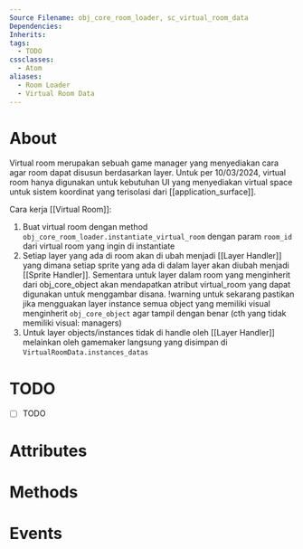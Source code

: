 ```yaml
---
Source Filename: obj_core_room_loader, sc_virtual_room_data
Dependencies: 
Inherits: 
tags:
  - TODO
cssclasses:
  - Atom
aliases:
  - Room Loader
  - Virtual Room Data
---
```

# About
Virtual room merupakan sebuah game manager yang menyediakan cara agar room dapat disusun berdasarkan layer. Untuk per 10/03/2024, virtual room hanya digunakan untuk kebutuhan UI yang menyediakan virtual space untuk sistem koordinat yang terisolasi dari [[application_surface]]. 

Cara kerja [[Virtual Room]]:
1. Buat virtual room dengan method `obj_core_room_loader.instantiate_virtual_room` dengan param `room_id` dari virtual room yang ingin di instantiate
2. Setiap layer yang ada di room akan di ubah menjadi [[Layer Handler]] yang dimana setiap sprite yang ada di dalam layer akan diubah menjadi [[Sprite Handler]]. Sementara untuk layer dalam room yang menginherit dari obj_core_object akan mendapatkan atribut virtual_room yang dapat digunakan untuk menggambar disana. !warning untuk sekarang pastikan jika mengguakan layer instance semua object yang memiliki visual menginherit `obj_core_object` agar tampil dengan benar (cth yang tidak memiliki visual: managers)
3. Untuk layer objects/instances tidak di handle oleh [[Layer Handler]] melainkan oleh gamemaker langsung yang disimpan di `VirtualRoomData.instances_datas`
# TODO
- [ ] TODO
# Attributes

# Methods

# Events